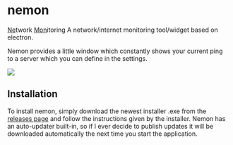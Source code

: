 # nemon
<ins>Ne</ins>twork <ins>Mon</ins>itoring
A network/internet monitoring tool/widget based on electron.

Nemon provides a little window which constantly shows your current ping to a server which you can define in the settings.

<img src="https://i.imgur.com/kyKPvrj.png" />

## Installation
To install nemon, simply download the newest installer .exe from the [releases page](https://github.com/dinariox/nemon/releases) and follow the instructions given by the installer. Nemon has an auto-updater built-in, so if I ever decide to publish updates it will be downloaded automatically the next time you start the application.

